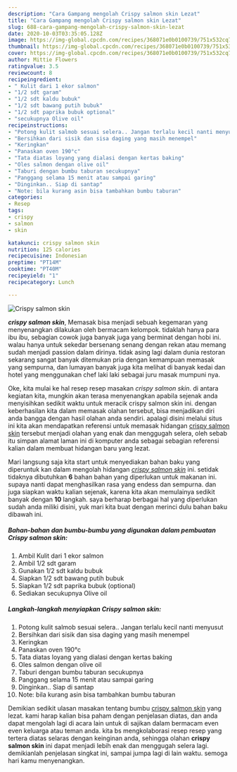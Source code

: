 ```yaml
---
description: "Cara Gampang mengolah Crispy salmon skin Lezat"
title: "Cara Gampang mengolah Crispy salmon skin Lezat"
slug: 688-cara-gampang-mengolah-crispy-salmon-skin-lezat
date: 2020-10-03T03:35:05.128Z
image: https://img-global.cpcdn.com/recipes/368071e0b0100739/751x532cq70/crispy-salmon-skin-foto-resep-utama.jpg
thumbnail: https://img-global.cpcdn.com/recipes/368071e0b0100739/751x532cq70/crispy-salmon-skin-foto-resep-utama.jpg
cover: https://img-global.cpcdn.com/recipes/368071e0b0100739/751x532cq70/crispy-salmon-skin-foto-resep-utama.jpg
author: Mittie Flowers
ratingvalue: 3.5
reviewcount: 8
recipeingredient:
- " Kulit dari 1 ekor salmon"
- "1/2 sdt garam"
- "1/2 sdt kaldu bubuk"
- "1/2 sdt bawang putih bubuk"
- "1/2 sdt paprika bubuk optional"
- "secukupnya Olive oil"
recipeinstructions:
- "Potong kulit salmob sesuai selera.. Jangan terlalu kecil nanti menyusut"
- "Bersihkan dari sisik dan sisa daging yang masih menempel"
- "Keringkan"
- "Panaskan oven 190°c"
- "Tata diatas loyang yang dialasi dengan kertas baking"
- "Oles salmon dengan olive oil"
- "Taburi dengan bumbu taburan secukupnya"
- "Panggang selama 15 menit atau sampai garing"
- "Dinginkan.. Siap di santap"
- "Note: bila kurang asin bisa tambahkan bumbu taburan"
categories:
- Resep
tags:
- crispy
- salmon
- skin

katakunci: crispy salmon skin 
nutrition: 125 calories
recipecuisine: Indonesian
preptime: "PT14M"
cooktime: "PT40M"
recipeyield: "1"
recipecategory: Lunch

---
```



![Crispy salmon skin](https://img-global.cpcdn.com/recipes/368071e0b0100739/751x532cq70/crispy-salmon-skin-foto-resep-utama.jpg)

<b><i>crispy salmon skin</i></b>, Memasak bisa menjadi sebuah kegemaran yang menyenangkan dilakukan oleh bermacam kelompok. tidaklah hanya para ibu ibu, sebagian cowok juga banyak juga yang berminat dengan hobi ini. walau hanya untuk sekedar bersenang senang dengan rekan atau memang sudah menjadi passion dalam dirinya. tidak asing lagi dalam dunia restoran sekarang sangat banyak ditemukan pria dengan kemampuan memasak yang sempurna, dan lumayan banyak juga kita melihat di banyak kedai dan hotel yang menggunakan chef laki laki sebagai juru masak mumpuni nya.

Oke, kita mulai ke hal resep resep masakan <i>crispy salmon skin</i>. di antara kegiatan kita, mungkin akan terasa menyenangkan apabila sejenak anda menyisihkan sedikit waktu untuk meracik crispy salmon skin ini. dengan keberhasilan kita dalam memasak olahan tersebut, bisa menjadikan diri anda bangga dengan hasil olahan anda sendiri. apalagi disini melalui situs ini kita akan mendapatkan referensi untuk memasak hidangan <u>crispy salmon skin</u> tersebut menjadi olahan yang enak dan menggugah selera, oleh sebab itu simpan alamat laman ini di komputer anda sebagai sebagian referensi kalian dalam membuat hidangan baru yang lezat.




Mari langsung saja kita start untuk menyediakan bahan baku yang diperuntuk kan dalam mengolah hidangan <u><i>crispy salmon skin</i></u> ini. setidak tidaknya dibutuhkan <b>6</b> bahan bahan yang diperlukan untuk makanan ini. supaya nanti dapat menghasilkan rasa yang endess dan sempurna. dan juga siapkan waktu kalian sejenak, karena kita akan memulainya sedikit banyak dengan <b>10</b> langkah. saya berharap berbagai hal yang diperlukan sudah anda miliki disini, yuk mari kita buat dengan merinci dulu bahan baku dibawah ini.

<!--inarticleads1-->

##### Bahan-bahan dan bumbu-bumbu yang digunakan dalam pembuatan Crispy salmon skin:

1. Ambil  Kulit dari 1 ekor salmon
1. Ambil 1/2 sdt garam
1. Gunakan 1/2 sdt kaldu bubuk
1. Siapkan 1/2 sdt bawang putih bubuk
1. Siapkan 1/2 sdt paprika bubuk (optional)
1. Sediakan secukupnya Olive oil




<!--inarticleads2-->

##### Langkah-langkah menyiapkan Crispy salmon skin:

1. Potong kulit salmob sesuai selera.. Jangan terlalu kecil nanti menyusut
1. Bersihkan dari sisik dan sisa daging yang masih menempel
1. Keringkan
1. Panaskan oven 190°c
1. Tata diatas loyang yang dialasi dengan kertas baking
1. Oles salmon dengan olive oil
1. Taburi dengan bumbu taburan secukupnya
1. Panggang selama 15 menit atau sampai garing
1. Dinginkan.. Siap di santap
1. Note: bila kurang asin bisa tambahkan bumbu taburan




Demikian sedikit ulasan masakan tentang bumbu <u>crispy salmon skin</u> yang lezat. kami harap kalian bisa paham dengan penjelasan diatas, dan anda dapat mengolah lagi di acara lain untuk di sajikan dalam bermacam even even keluarga atau teman anda. kita bs mengkolaborasi resep resep yang tertera diatas selaras dengan keinginan anda, sehingga olahan <b>crispy salmon skin</b> ini dapat menjadi lebih enak dan menggugah selera lagi. demikianlah penjelasan singkat ini, sampai jumpa lagi di lain waktu. semoga hari kamu menyenangkan.
